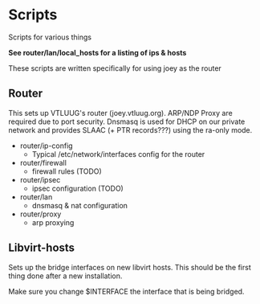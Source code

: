 # Scripts
Scripts for various things

**See router/lan/local_hosts for a listing of ips & hosts**

These scripts are written specifically for using joey as the router


## Router
This sets up VTLUUG's router (joey.vtluug.org). ARP/NDP Proxy are required due to port security. Dnsmasq is used for DHCP on our private network and provides SLAAC (+ PTR records???) using the ra-only mode.

- router/ip-config
    - Typical /etc/network/interfaces config for the router
- router/firewall
    - firewall rules (TODO)
- router/ipsec
    - ipsec configuration (TODO)
- router/lan
    - dnsmasq & nat configuration
- router/proxy
    - arp proxying

## Libvirt-hosts
Sets up the bridge interfaces on new libvirt hosts. This should be the first thing done after a new installation.

Make sure you change $INTERFACE the interface that is being bridged.
